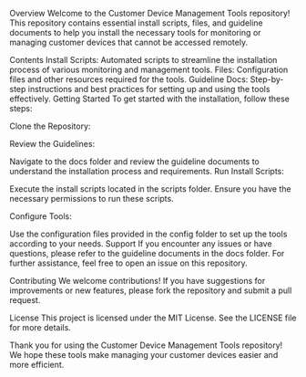 Overview
Welcome to the Customer Device Management Tools repository! This repository contains essential install scripts, files, and guideline documents to help you install the necessary tools for monitoring or managing customer devices that cannot be accessed remotely.

Contents
Install Scripts: Automated scripts to streamline the installation process of various monitoring and management tools.
Files: Configuration files and other resources required for the tools.
Guideline Docs: Step-by-step instructions and best practices for setting up and using the tools effectively.
Getting Started
To get started with the installation, follow these steps:

Clone the Repository:


Review the Guidelines:

Navigate to the docs folder and review the guideline documents to understand the installation process and requirements.
Run Install Scripts:

Execute the install scripts located in the scripts folder. Ensure you have the necessary permissions to run these scripts.

Configure Tools:

Use the configuration files provided in the config folder to set up the tools according to your needs.
Support
If you encounter any issues or have questions, please refer to the guideline documents in the docs folder. For further assistance, feel free to open an issue on this repository.

Contributing
We welcome contributions! If you have suggestions for improvements or new features, please fork the repository and submit a pull request.

License
This project is licensed under the MIT License. See the LICENSE file for more details.

Thank you for using the Customer Device Management Tools repository! We hope these tools make managing your customer devices easier and more efficient.
